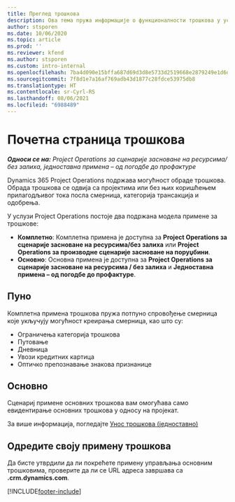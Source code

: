 ```yaml
---
title: Преглед трошкова
description: Ова тема пружа информације о функционалности трошкова у услузи Project Operations.
author: stsporen
ms.date: 10/06/2020
ms.topic: article
ms.prod: ''
ms.reviewer: kfend
ms.author: stsporen
ms.custom: intro-internal
ms.openlocfilehash: 7ba4d090e15bffa687d69d3d8e5733d2519668e2879249e1d6dc6aba26f7fbf6
ms.sourcegitcommit: 7f8d1e7a16af769adb43d1877c28fdce53975db8
ms.translationtype: HT
ms.contentlocale: sr-Cyrl-RS
ms.lasthandoff: 08/06/2021
ms.locfileid: "6988489"
---
```

# <a name="expense-home-page"></a>Почетна страница трошкова

_**Односи се на:** Project Operations за сценарије засноване на ресурсима/без залиха, једноставна примена – од погодбе до профактуре_


Dynamics 365 Project Operations подржава могућност обраде трошкова. Обрада трошкова се одвија са пројектима или без њих коришћењем прилагодљивог тока посла смерница, категорија трансакција и одобрења.

У услузи Project Operations постоје два подржана модела примене за трошкове: 

- **Комплетно**: Комплетна примена је доступна за **Project Operations за сценарије засноване на ресурсима/без залиха** или **Project Operations за производне сценарије засноване на поруџбини**.
- **Основно**: Основна примена је доступна за **Project Operations за сценарије засноване на ресурсима / без залиха** и **Једноставна примена – од погодбе до профактуре**.

## <a name="full"></a>Пуно 
Комплетна примена трошкова пружа потпуно спровођење смерница које укључују могућност креирања смерница, као што су:

  - Ограничења категорија трошкова
  - Путовање
  - Дневница
  - Увози кредитних картица
  - Оптичко препознавање знакова признанице

## <a name="basic"></a>Основно 
Сценариј примене основних трошкова вам омогућава само евидентирање основних трошкова у односу на пројекат. 

За више информација, погледајте [Унос трошкова (једноставно)](basic-expense.md)

## <a name="determine-your-expense-deployment"></a>Одредите своју примену трошкова
Да бисте утврдили да ли покрећете примену управљања основним трошковима, проверите да ли се URL адреса завршава са **.crm.dynamics.com**. 


[!INCLUDE[footer-include](../includes/footer-banner.md)]